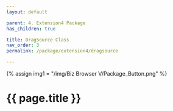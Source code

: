 ```yaml
---
layout: default

parent: 4. Extension4 Package
has_children: true

title: DragSource Class
nav_order: 3
permalink: /package/extension4/dragsource

---
```

{% assign img1 = "/img/Biz Browser V/Package_Button.png" %}


# {{ page.title }}
